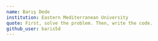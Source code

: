 ```yaml
---
name: Barış Dede
institution: Eastern Mediterranean University
quote: First, solve the problem. Then, write the code.
github_user: baris5d
---
```

